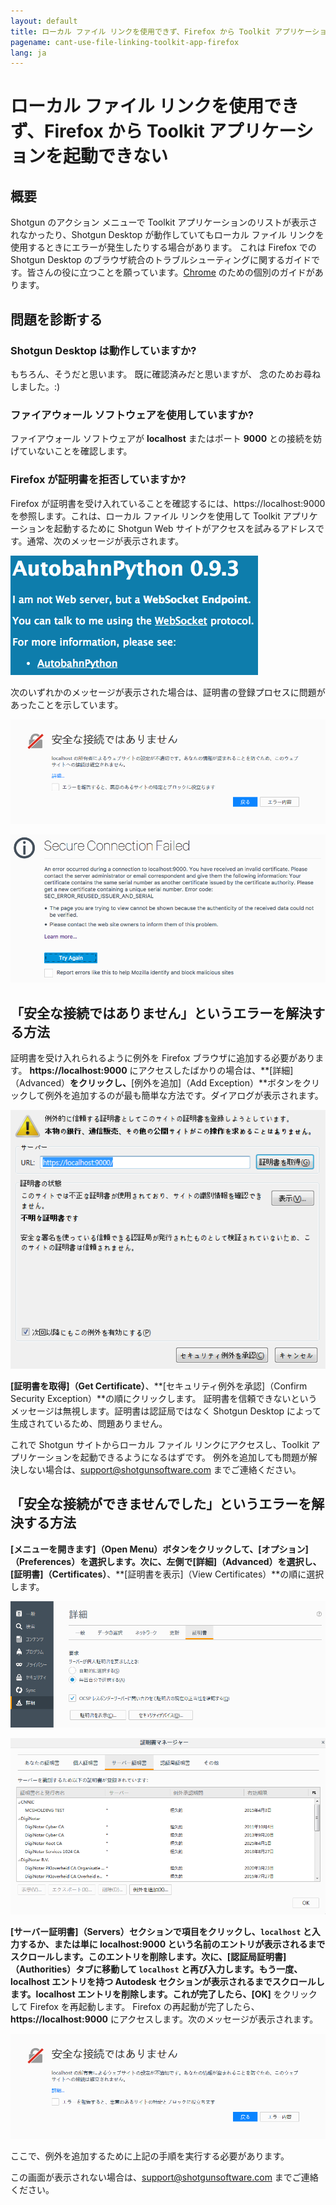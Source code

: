```yaml
---
layout: default
title: ローカル ファイル リンクを使用できず、Firefox から Toolkit アプリケーションを起動できない
pagename: cant-use-file-linking-toolkit-app-firefox
lang: ja
---
```


# ローカル ファイル リンクを使用できず、Firefox から Toolkit アプリケーションを起動できない

## 概要

Shotgun のアクション メニューで Toolkit アプリケーションのリストが表示されなかったり、Shotgun Desktop が動作していてもローカル ファイル リンクを使用するときにエラーが発生したりする場合があります。
これは Firefox での Shotgun Desktop のブラウザ統合のトラブルシューティングに関するガイドです。皆さんの役に立つことを願っています。[Chrome](./cant-use-file-linking-toolkit-app-chrome.md) のための個別のガイドがあります。

## 問題を診断する

### Shotgun Desktop は動作していますか?

もちろん、そうだと思います。 既に確認済みだと思いますが、 念のためお尋ねしました。:)

### ファイアウォール ソフトウェアを使用していますか?

ファイアウォール ソフトウェアが **localhost** またはポート **9000** との接続を妨げていないことを確認します。

### Firefox が証明書を拒否していますか?

Firefox が証明書を受け入れていることを確認するには、https://localhost:9000 を参照します。これは、ローカル ファイル リンクを使用して Toolkit アプリケーションを起動するために Shotgun Web サイトがアクセスを試みるアドレスです。通常、次のメッセージが表示されます。

![Autobahn Python メッセージ](images/autobahn-python.png)

次のいずれかのメッセージが表示された場合は、証明書の登録プロセスに問題があったことを示しています。

![接続は安全なメッセージではありません](images/connection-is-not-secure.png)

![安全な接続の失敗のメッセージ](images/connection-failed.png)

## 「安全な接続ではありません」というエラーを解決する方法

証明書を受け入れられるように例外を Firefox ブラウザに追加する必要があります。 **https://localhost:9000** にアクセスしたばかりの場合は、**[詳細]（Advanced）**をクリックし、**[例外を追加]（Add Exception）**ボタンをクリックして例外を追加するのが最も簡単な方法です。ダイアログが表示されます。

![Firefox に例外を追加](images/add-exception-firefox.png)

**[証明書を取得]（Get Certificate）**、**[セキュリティ例外を承認]（Confirm Security Exception）**の順にクリックします。 証明書を信頼できないというメッセージは無視します。証明書は認証局ではなく Shotgun Desktop によって生成されているため、問題ありません。

これで Shotgun サイトからローカル ファイル リンクにアクセスし、Toolkit アプリケーションを起動できるようになるはずです。 例外を追加しても問題が解決しない場合は、support@shotgunsoftware.com までご連絡ください。

## 「安全な接続ができませんでした」というエラーを解決する方法

**[メニューを開きます]（Open Menu）**ボタンをクリックして、**[オプション]（Preferences）**を選択します。次に、左側で**[詳細]（Advanced）**を選択し、**[証明書]（Certificates）**、**[証明書を表示]（View Certificates）**の順に選択します。

![Firefox の詳細設定](images/firefox-advanced-settings.png)

![Firefox ビューの証明書](images/firefox-view-certificates.png)

**[サーバー証明書]（Servers）**セクションで項目をクリックし、`localhost` と入力するか、または単に **localhost:9000** という名前のエントリが表示されるまでスクロールします。このエントリを削除します。次に、**[認証局証明書]（Authorities）**タブに移動して `localhost` と再び入力します。もう一度、**localhost** エントリを持つ **Autodesk** セクションが表示されるまでスクロールします。**localhost** エントリを削除します。これが完了したら、**[OK]** をクリックして Firefox を再起動します。 Firefox の再起動が完了したら、**https://localhost:9000** にアクセスします。次のメッセージが表示されます。

![接続は安全なメッセージではありません](images/connection-is-not-secure.png)

ここで、例外を追加するために上記の手順を実行する必要があります。

この画面が表示されない場合は、support@shotgunsoftware.com までご連絡ください。